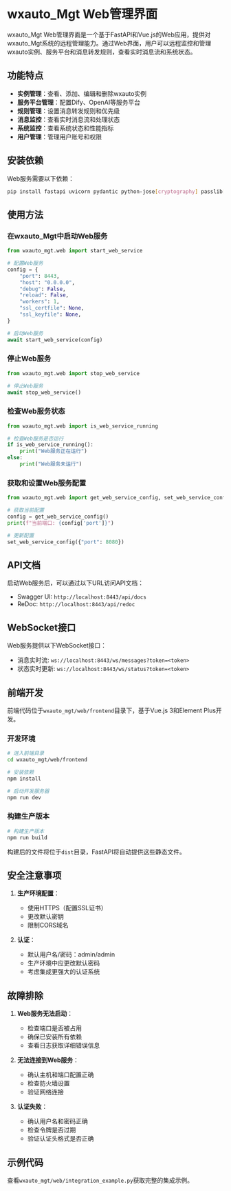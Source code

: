 # wxauto_Mgt Web管理界面

wxauto_Mgt Web管理界面是一个基于FastAPI和Vue.js的Web应用，提供对wxauto_Mgt系统的远程管理能力。通过Web界面，用户可以远程监控和管理wxauto实例、服务平台和消息转发规则，查看实时消息流和系统状态。

## 功能特点

- **实例管理**：查看、添加、编辑和删除wxauto实例
- **服务平台管理**：配置Dify、OpenAI等服务平台
- **规则管理**：设置消息转发规则和优先级
- **消息监控**：查看实时消息流和处理状态
- **系统监控**：查看系统状态和性能指标
- **用户管理**：管理用户账号和权限

## 安装依赖

Web服务需要以下依赖：

```bash
pip install fastapi uvicorn pydantic python-jose[cryptography] passlib[bcrypt]
```

## 使用方法

### 在wxauto_Mgt中启动Web服务

```python
from wxauto_mgt.web import start_web_service

# 配置Web服务
config = {
    "port": 8443,
    "host": "0.0.0.0",
    "debug": False,
    "reload": False,
    "workers": 1,
    "ssl_certfile": None,
    "ssl_keyfile": None,
}

# 启动Web服务
await start_web_service(config)
```

### 停止Web服务

```python
from wxauto_mgt.web import stop_web_service

# 停止Web服务
await stop_web_service()
```

### 检查Web服务状态

```python
from wxauto_mgt.web import is_web_service_running

# 检查Web服务是否运行
if is_web_service_running():
    print("Web服务正在运行")
else:
    print("Web服务未运行")
```

### 获取和设置Web服务配置

```python
from wxauto_mgt.web import get_web_service_config, set_web_service_config

# 获取当前配置
config = get_web_service_config()
print(f"当前端口: {config['port']}")

# 更新配置
set_web_service_config({"port": 8080})
```

## API文档

启动Web服务后，可以通过以下URL访问API文档：

- Swagger UI: `http://localhost:8443/api/docs`
- ReDoc: `http://localhost:8443/api/redoc`

## WebSocket接口

Web服务提供以下WebSocket接口：

- 消息实时流: `ws://localhost:8443/ws/messages?token=<token>`
- 状态实时更新: `ws://localhost:8443/ws/status?token=<token>`

## 前端开发

前端代码位于`wxauto_mgt/web/frontend`目录下，基于Vue.js 3和Element Plus开发。

### 开发环境

```bash
# 进入前端目录
cd wxauto_mgt/web/frontend

# 安装依赖
npm install

# 启动开发服务器
npm run dev
```

### 构建生产版本

```bash
# 构建生产版本
npm run build
```

构建后的文件将位于`dist`目录，FastAPI将自动提供这些静态文件。

## 安全注意事项

1. **生产环境配置**：
   - 使用HTTPS（配置SSL证书）
   - 更改默认密钥
   - 限制CORS域名

2. **认证**：
   - 默认用户名/密码：admin/admin
   - 生产环境中应更改默认密码
   - 考虑集成更强大的认证系统

## 故障排除

1. **Web服务无法启动**：
   - 检查端口是否被占用
   - 确保已安装所有依赖
   - 查看日志获取详细错误信息

2. **无法连接到Web服务**：
   - 确认主机和端口配置正确
   - 检查防火墙设置
   - 验证网络连接

3. **认证失败**：
   - 确认用户名和密码正确
   - 检查令牌是否过期
   - 验证认证头格式是否正确

## 示例代码

查看`wxauto_mgt/web/integration_example.py`获取完整的集成示例。
